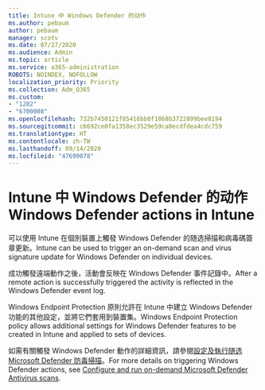 ```yaml
---
title: Intune 中 Windows Defender 的动作
ms.author: pebaum
author: pebaum
manager: scotv
ms.date: 07/27/2020
ms.audience: Admin
ms.topic: article
ms.service: o365-administration
ROBOTS: NOINDEX, NOFOLLOW
localization_priority: Priority
ms.collection: Adm_O365
ms.custom:
- "1282"
- "6700008"
ms.openlocfilehash: 732b7450121f85416bb0f1868b3722899bee8194
ms.sourcegitcommit: c6692ce0fa1358ec3529e59ca0ecdfdea4cdc759
ms.translationtype: HT
ms.contentlocale: zh-TW
ms.lasthandoff: 09/14/2020
ms.locfileid: "47699078"
---
```

# <a name="windows-defender-actions-in-intune"></a><span data-ttu-id="1e4aa-102">Intune 中 Windows Defender 的动作</span><span class="sxs-lookup"><span data-stu-id="1e4aa-102">Windows Defender actions in Intune</span></span>

<span data-ttu-id="1e4aa-103">可以使用 Intune 在個別裝置上觸發 Windows Defender 的随选掃描和病毒碼簽章更新。</span><span class="sxs-lookup"><span data-stu-id="1e4aa-103">Intune can be used to trigger an on-demand scan and virus signature update for Windows Defender on individual devices.</span></span>

<span data-ttu-id="1e4aa-104">成功觸發遠端動作之後，活動會反映在 Windows Defender 事件記錄中。</span><span class="sxs-lookup"><span data-stu-id="1e4aa-104">After a remote action is successfully triggered the activity is reflected in the Windows Defender event log.</span></span>

<span data-ttu-id="1e4aa-105">Windows Endpoint Protection 原則允許在 Intune 中建立 Windows Defender 功能的其他設定，並將它們套用到裝置集。</span><span class="sxs-lookup"><span data-stu-id="1e4aa-105">Windows Endpoint Protection policy allows additional settings for Windows Defender features to be created in Intune and applied to sets of devices.</span></span>

<span data-ttu-id="1e4aa-106">如需有關觸發 Windows Defender 動作的詳細資訊，請參閱[設定及執行随选 Microsoft Defender 防毒掃描](https://docs.microsoft.com/windows/security/threat-protection/windows-defender-antivirus/run-scan-windows-defender-antivirus)。</span><span class="sxs-lookup"><span data-stu-id="1e4aa-106">For more details on triggering Windows Defender actions, see [Configure and run on-demand Microsoft Defender Antivirus scans](https://docs.microsoft.com/windows/security/threat-protection/windows-defender-antivirus/run-scan-windows-defender-antivirus).</span></span>